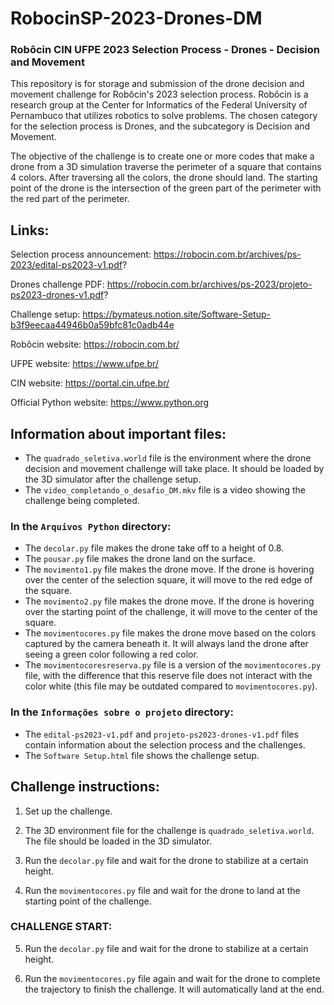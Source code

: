 # RobocinSP-2023-Drones-DM
### Robôcin CIN UFPE 2023 Selection Process - Drones - Decision and Movement

This repository is for storage and submission of the drone decision and movement challenge for Robôcin's 2023 selection process. Robôcin is a research group at the Center for Informatics of the Federal University of Pernambuco that utilizes robotics to solve problems. The chosen category for the selection process is Drones, and the subcategory is Decision and Movement.

The objective of the challenge is to create one or more codes that make a drone from a 3D simulation traverse the perimeter of a square that contains 4 colors. After traversing all the colors, the drone should land. The starting point of the drone is the intersection of the green part of the perimeter with the red part of the perimeter.

## Links:

Selection process announcement: https://robocin.com.br/archives/ps-2023/edital-ps2023-v1.pdf?

Drones challenge PDF: https://robocin.com.br/archives/ps-2023/projeto-ps2023-drones-v1.pdf?

Challenge setup: https://bymateus.notion.site/Software-Setup-b3f9eecaa44946b0a59bfc81c0adb44e

Robôcin website: https://robocin.com.br/

UFPE website: https://www.ufpe.br/

CIN website: https://portal.cin.ufpe.br/

Official Python website: https://www.python.org

## Information about important files:

- The `quadrado_seletiva.world` file is the environment where the drone decision and movement challenge will take place. It should be loaded by the 3D simulator after the challenge setup.
- The `video_completando_o_desafio_DM.mkv` file is a video showing the challenge being completed.

### In the `Arquivos Python` directory:

- The `decolar.py` file makes the drone take off to a height of 0.8.
- The `pousar.py` file makes the drone land on the surface.
- The `movimento1.py` file makes the drone move. If the drone is hovering over the center of the selection square, it will move to the red edge of the square.
- The `movimento2.py` file makes the drone move. If the drone is hovering over the starting point of the challenge, it will move to the center of the square.
- The `movimentocores.py` file makes the drone move based on the colors captured by the camera beneath it. It will always land the drone after seeing a green color following a red color.
- The `movimentocoresreserva.py` file is a version of the `movimentocores.py` file, with the difference that this reserve file does not interact with the color white (this file may be outdated compared to `movimentocores.py`).

### In the `Informações sobre o projeto` directory:

- The `edital-ps2023-v1.pdf` and `projeto-ps2023-drones-v1.pdf` files contain information about the selection process and the challenges.
- The `Software Setup.html` file shows the challenge setup.

## Challenge instructions:

1. Set up the challenge.

2. The 3D environment file for the challenge is `quadrado_seletiva.world`. The file should be loaded in the 3D simulator.

3. Run the `decolar.py` file and wait for the drone to stabilize at a certain height.

4. Run the `movimentocores.py` file and wait for the drone to land at the starting point of the challenge.

### CHALLENGE START:

5. Run the `decolar.py` file and wait for the drone to stabilize at a certain height.

6. Run the `movimentocores.py` file again and wait for the drone to complete the trajectory to finish the challenge. It will automatically land at the end.

